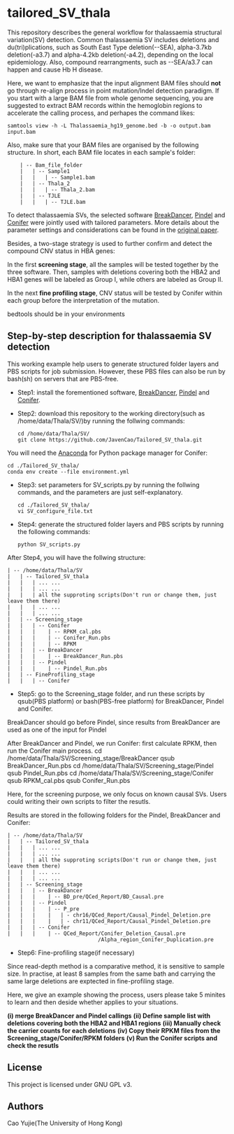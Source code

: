 # tailored_SV_thala

This repository describes the general workflow for thalassaemia structural variation(SV) detection. Common thalassaemia SV includes deletions and du(tri)plications, such as South East Type deletion(--SEA), alpha-3.7kb deletion(-a3.7) and alpha-4.2kb deletion(-a4.2), depending on the local epidemiology. Also, compound rearrangments, such as --SEA/a3.7 can happen and cause Hb H disease.

Here, we want to emphasize that the input alignment BAM files should **not** go through re-align process in point mutation/Indel detection paradigm. If you start with a large BAM file from whole genome sequencing, you are suggested to extract BAM records within the hemoglobin regions to accelerate the calling process, and perhapes the command likes:

    samtools view -h -L Thalassaemia_hg19_genome.bed -b -o output.bam input.bam

Also, make sure that your BAM files are organised by the following structure. In short, each BAM file locates in each sample's folder:

        | -- Bam_file_folder
        |   | -- Sample1
        |   |   | -- Sample1.bam
        |   | -- Thala_2
        |   |   | -- Thala_2.bam
        |   | -- TJLE
        |   |   | -- TJLE.bam

To detect thalassaemia SVs, the selected software [BreakDancer](https://github.com/genome/breakdancer), [Pindel](https://github.com/genome/pindel) and [Conifer](http://conifer.sourceforge.net/) were jointly used with tailored parameters. More details about the parameter settings and considerations can be found in the [original paper](blank).

Besides, a two-stage strategy is used to further confirm and detect the compound CNV status in HBA genes:

In the first **screening stage**, all the samples will be tested together by the three software. Then, samples with deletions covering both the HBA2 and HBA1 genes will be labeled as Group I, while others are labeled as Group II.

In the next **fine profiling stage**, CNV status will be tested by Conifer within each group before the interpretation of the mutation.

bedtools should be in your environments

## Step-by-step description for thalassaemia SV detection

This working example help users to generate structured folder layers and PBS scripts for job submission. However, these PBS files can also be run by bash(sh) on servers that are PBS-free.

* Step1: install the forementioned software, [BreakDancer](https://github.com/genome/breakdancer), [Pindel](https://github.com/genome/pindel) and [Conifer](http://conifer.sourceforge.net/).

* Step2: download this repository to the working directory(such as /home/data/Thala/SV/)by running the follwing commands:

      cd /home/data/Thala/SV/
      git clone https://github.com/JavenCao/Tailored_SV_thala.git

You will need the [Anaconda](https://docs.conda.io/en/latest/) for Python package manager for Conifer:

    cd ./Tailored_SV_thala/
    conda env create --file environment.yml

* Step3: set parameters for SV_scripts.py by running the follwing commands, and the parameters are just self-explanatory.

      cd ./Tailored_SV_thala/
      vi SV_configure_file.txt

* Step4: generate the structured folder layers and PBS scripts by running the following commands:

      python SV_scripts.py

After Step4, you will have the follwing structure:

    | -- /home/data/Thala/SV
    |   | -- Tailored_SV_thala
    |   |   | ... ...
    |   |   | ... ...
    |   |   | all the supproting scripts(Don't run or change them, just leave them there)
    |   |   | ... ...
    |   |   | ... ...
    |   | -- Screening_stage
    |   |   | -- Conifer
    |   |   |    | -- RPKM_cal.pbs
    |   |   |    | -- Conifer_Run.pbs
    |   |   |    | -- RPKM
    |   |   | -- BreakDancer
    |   |   |    | -- BreakDancer_Run.pbs
    |   |   | -- Pindel
    |   |   |    | -- Pindel_Run.pbs
    |   | -- FineProfiling_stage
    |   |   | -- Conifer


* Step5: go to the Screening_stage folder, and run these scripts by qsub(PBS platform) or bash(PBS-free platform) for  BreakDancer, Pindel and Conifer.

BreakDancer should go before Pindel, since results from BreakDancer are used as one of the input for Pindel

After BreakDancer and Pindel, we run Conifer: first calculate RPKM, then run the Conifer main process.
      cd /home/data/Thala/SV/Screening_stage/BreakDancer
      qsub BreakDancer_Run.pbs
      cd /home/data/Thala/SV/Screening_stage/Pindel
      qsub Pindel_Run.pbs
      cd /home/data/Thala/SV/Screening_stage/Conifer
      qsub RPKM_cal.pbs
      qsub Conifer_Run.pbs

Here, for the screening purpose, we only focus on known causal SVs. Users could writing their own scripts to filter the resutls.

Results are stored in the following folders for the Pindel, BreakDancer and Conifer:

    | -- /home/data/Thala/SV
    |   | -- Tailored_SV_thala
    |   |   | ... ...
    |   |   | ... ...
    |   |   | all the supproting scripts(Don't run or change them, just leave them there)
    |   |   | ... ...
    |   |   | ... ...
    |   | -- Screening_stage
    |   |   | -- BreakDancer
    |   |   |    | -- BD_pre/QCed_Report/BD_Causal.pre
    |   |   | -- Pindel
    |   |   |    | -- P_pre
    |   |   |    |   | - chr16/QCed_Report/Causal_Pindel_Deletion.pre
    |   |   |    |   | - chr11/QCed_Report/Causal_Pindel_Deletion.pre
    |   |   | -- Conifer
    |   |   |    | -- QCed_Report/Conifer_Deletion_Causal.pre
                                 /Alpha_region_Conifer_Duplication.pre

* Step6: Fine-profiling stage(if necessary)

Since read-depth method is a comparative method, it is sensitive to sample size. In practise, at least 8 samples from the same bath and carrying the same large deletions are exptected in fine-profiling stage.


Here, we give an example showing the process, users please take 5 minites to learn and then deside whether applies to your situations.

**(i) merge BreakDancer and Pindel callings**
**(ii) Define sample list with deletions covering both the HBA2 and HBA1 regions**
**(iii) Manually check the carrier counts for each deletions**
**(iv) Copy their RPKM files from the Screening_stage/Conifer/RPKM folders**
**(v) Run the Conifer scripts and check the resutls**



## License

This project is licensed under GNU GPL v3.

## Authors

Cao Yujie(The University of Hong Kong)

